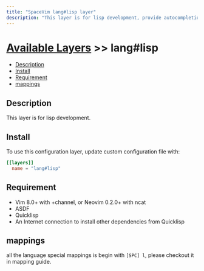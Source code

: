 ```yaml
---
title: "SpaceVim lang#lisp layer"
description: "This layer is for lisp development, provide autocompletion, syntax checking, code format for lisp file."
---
```


# [Available Layers](../../) >> lang#lisp

<!-- vim-markdown-toc GFM -->

- [Description](#description)
- [Install](#install)
- [Requirement](#requirement)
- [mappings](#mappings)

<!-- vim-markdown-toc -->

## Description

This layer is for lisp development.

## Install

To use this configuration layer, update custom configuration file with:

```toml
[[layers]]
  name = "lang#lisp"
```


## Requirement

- Vim 8.0+ with +channel, or Neovim 0.2.0+ with ncat
- ASDF
- Quicklisp
- An Internet connection to install other dependencies from Quicklisp

## mappings

all the language special mappings is begin with `[SPC] l`, please checkout it in mapping guide.
